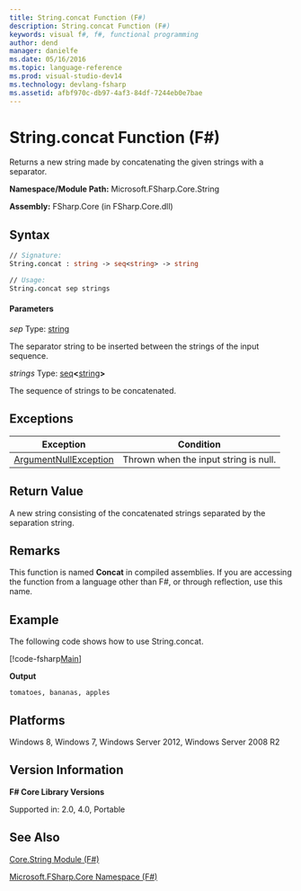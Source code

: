 ```yaml
---
title: String.concat Function (F#)
description: String.concat Function (F#)
keywords: visual f#, f#, functional programming
author: dend
manager: danielfe
ms.date: 05/16/2016
ms.topic: language-reference
ms.prod: visual-studio-dev14
ms.technology: devlang-fsharp
ms.assetid: afbf970c-db97-4af3-84df-7244eb0e7bae 
---
```


# String.concat Function (F#)

Returns a new string made by concatenating the given strings with a separator.

**Namespace/Module Path:** Microsoft.FSharp.Core.String

**Assembly:** FSharp.Core (in FSharp.Core.dll)


## Syntax

```fsharp
// Signature:
String.concat : string -> seq<string> -> string

// Usage:
String.concat sep strings
```

#### Parameters
*sep*
Type: [string](https://msdn.microsoft.com/library/12b97856-ec80-4f70-a018-afb0753f755a)


The separator string to be inserted between the strings of the input sequence.


*strings*
Type: [seq](https://msdn.microsoft.com/library/2f0c87c6-8a0d-4d33-92a6-10d1d037ce75)**&lt;**[string](https://msdn.microsoft.com/library/12b97856-ec80-4f70-a018-afb0753f755a)**&gt;**


The sequence of strings to be concatenated.

## Exceptions
|Exception|Condition|
|----|----|
|[ArgumentNullException](https://msdn.microsoft.com/library/system.argumentnullexception.aspx)|Thrown when the input string is null.|

## Return Value

A new string consisting of the concatenated strings separated by the separation string.

## Remarks
This function is named **Concat** in compiled assemblies. If you are accessing the function from a language other than F#, or through reflection, use this name.

## Example
The following code shows how to use String.concat.

[!code-fsharp[Main](snippets/fsstrings/snippet2.fs)]

**Output**

```
tomatoes, bananas, apples
```

## Platforms
Windows 8, Windows 7, Windows Server 2012, Windows Server 2008 R2


## Version Information
**F# Core Library Versions**

Supported in: 2.0, 4.0, Portable




## See Also
[Core.String Module &#40;F&#35;&#41;](Core.String-Module-%5BFSharp%5D.md)

[Microsoft.FSharp.Core Namespace &#40;F&#35;&#41;](Microsoft.FSharp.Core-Namespace-%5BFSharp%5D.md)

